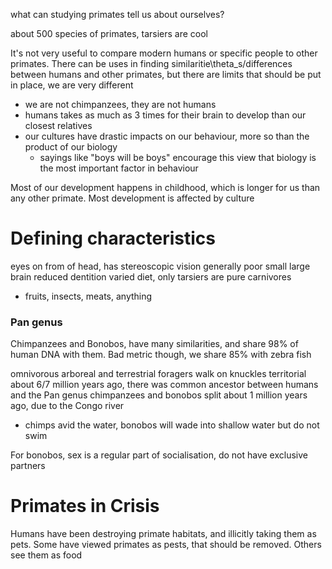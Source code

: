 what can studying primates tell us about ourselves?

about 500 species of primates, tarsiers are cool

It's not very useful to compare modern humans or specific people to other primates. There can be uses in finding similaritie\theta_s/differences between humans and other primates, but there are limits that should be put in place, we are very different
- we are not chimpanzees, they are not humans
- humans takes as much as 3 times for their brain to develop than our closest relatives
- our cultures have drastic impacts on our behaviour, more so than the product of our biology
	- sayings like "boys will be boys" encourage this view that biology is the most important factor in behaviour


Most of our development happens in childhood, which is longer for us than any other primate. Most development is affected by culture

# Defining characteristics
eyes on from of head, has stereoscopic vision
generally poor small
large brain
reduced dentition
varied diet, only tarsiers are pure carnivores
- fruits, insects, meats, anything

### Pan genus
Chimpanzees and Bonobos, have many similarities, and share 98% of human DNA with them. Bad metric though, we share 85% with zebra fish

omnivorous
arboreal and terrestrial foragers
walk on knuckles
territorial
about 6/7 million years ago, there was common ancestor between humans and the Pan genus
chimpanzees and bonobos split about 1 million years ago, due to the Congo river
- chimps avid the water, bonobos will wade into shallow water but do not swim

For bonobos, sex is a regular part of socialisation, do not have exclusive partners

# Primates in Crisis
Humans have been destroying primate habitats, and illicitly taking them as pets.
Some have viewed primates as pests, that should be removed. Others see them as food
